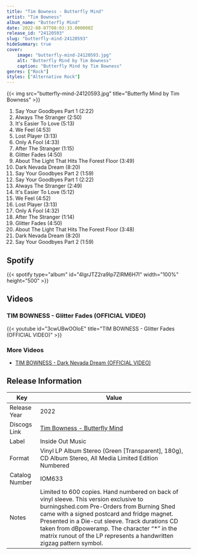 ```yaml
---
title: "Tim Bowness - Butterfly Mind"
artist: "Tim Bowness"
album_name: "Butterfly Mind"
date: 2022-08-07T08:03:33.000000Z
release_id: "24120593"
slug: "butterfly-mind-24120593"
hideSummary: true
cover:
    image: "butterfly-mind-24120593.jpg"
    alt: "Butterfly Mind by Tim Bowness"
    caption: "Butterfly Mind by Tim Bowness"
genres: ["Rock"]
styles: ["Alternative Rock"]
---
```


{{< img src="butterfly-mind-24120593.jpg" title="Butterfly Mind by Tim Bowness" >}}

<!-- section break -->

1. Say Your Goodbyes Part 1 (2:22)
2. Always The Stranger (2:50)
3. It's Easier To Love (5:13)
4. We Feel (4:53)
5. Lost Player (3:13)
6. Only A Fool (4:33)
7. After The Stranger (1:15)
8. Glitter Fades (4:50)
9. About The Light That Hits The Forest Floor (3:49)
10. Dark Nevada Dream (8:20)
11. Say Your Goodbyes Part 2 (1:59)
12. Say Your Goodbyes Part 1 (2:22)
13. Always The Stranger (2:49)
14. It's Easier To Love (5:12)
15. We Feel (4:52)
16. Lost Player (3:13)
17. Only A Fool (4:32)
18. After The Stranger (1:14)
19. Glitter Fades (4:50)
20. About The Light That Hits The Forest Floor (3:48)
21. Dark Nevada Dream (8:20)
22. Say Your Goodbyes Part 2 (1:59)

<!-- section break -->


## Spotify
{{< spotify type="album" id="4IgrJTZ2ra9Ip7ZlRM6H7l" width="100%" height="500" >}}



## Videos
### TIM BOWNESS - Glitter Fades (OFFICIAL VIDEO)
{{< youtube id="3cwUBwOOloE" title="TIM BOWNESS - Glitter Fades (OFFICIAL VIDEO)" >}}<br>

### More Videos

- [TIM BOWNESS - Dark Nevada Dream (OFFICIAL VIDEO)](https://www.youtube.com/watch?v=pWZ7ABPAa5I)


## Release Information
|  Key           | Value                                                |
| ---------------| ---------------------------------------------------- |
| Release Year   | 2022                                   |
| Discogs Link   | [Tim Bowness - Butterfly Mind](https://www.discogs.com/release/24120593-Tim-Bowness-Butterfly-Mind) |
| Label          | Inside Out Music |
| Format         | Vinyl LP Album Stereo (Green [Transparent], 180g), CD Album Stereo, All Media Limited Edition Numbered |
| Catalog Number | IOM633 |
| Notes | Limited to 600 copies. Hand numbered on back of vinyl sleeve. This version exclusive to burningshed.com Pre-Orders from Burning Shed came with a signed postcard and fridge magnet.  Presented in a Die-cut sleeve. Track durations CD taken from dBpoweramp. The character “*” in the matrix runout of the LP represents a handwritten zigzag pattern symbol. |